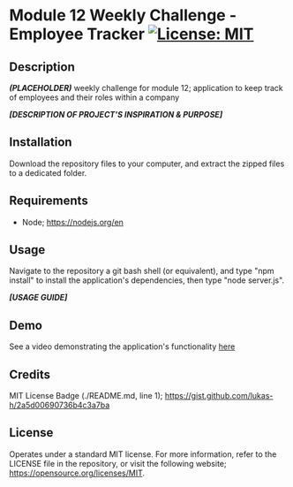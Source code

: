 # Module 12 Weekly Challenge - Employee Tracker [![License: MIT](https://img.shields.io/badge/License-MIT-yellow.svg)](https://opensource.org/licenses/MIT)

## Description

***(PLACEHOLDER)*** weekly challenge for module 12; application to keep track of employees and their roles within a company 

***[DESCRIPTION OF PROJECT'S INSPIRATION & PURPOSE]***

## Installation

Download the repository files to your computer, and extract the zipped files to a dedicated folder.

## Requirements

- Node; https://nodejs.org/en

## Usage

Navigate to the repository a git bash shell (or equivalent), and type "npm install" to install the application's dependencies, then type "node server.js".

***[USAGE GUIDE]***

## Demo

See a video demonstrating the application's functionality [here](https://drive.google.com/file/d/1XECtJYSkQwwINax6ozshTokKuGojLQSx/view?usp=sharing)

## Credits

MIT License Badge (./README.md, line 1);
https://gist.github.com/lukas-h/2a5d00690736b4c3a7ba

## License

Operates under a standard MIT license. For more information, refer to the LICENSE file in the repository, or visit the following website; https://opensource.org/licenses/MIT.